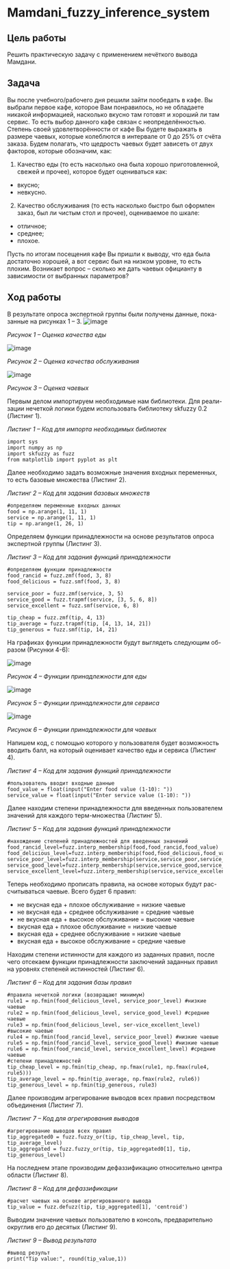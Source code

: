 # Mamdani_fuzzy_inference_system
## Цель работы
Решить практическую задачу с применением нечёткого вывода Мамдани.

## Задача
Вы после учебного/рабочего дня решили зайти пообедать в кафе. Вы выбрали первое кафе, которое Вам понравилось, но не обладаете никакой информацией, насколько вкусно там готовят и хороший ли там сервис. То есть выбор данного кафе связан с неопределённостью.
Степень своей удовлетворённости от кафе Вы будете выражать в размере чаевых, которые колеблются в интервале от 0 до 25% от счёта заказа. Будем полагать, что щедрость чаевых будет зависеть от двух факторов, которые обозначим, как:
1. Качество еды (то есть насколько она была хорошо приготовленной, свежей и прочее), которое будет оцениваться как:
-	вкусно;
-	невкусно.
2. Качество обслуживания (то есть насколько быстро был оформлен заказ, был ли чистым стол и прочее), оцениваемое по шкале:
-	отличное;
-	среднее;
-	плохое.
  
Пусть по итогам посещения кафе Вы пришли к выводу, что еда была достаточно хорошей, а вот сервис был на низком уровне, то есть плохим.
Возникает вопрос – сколько же дать чаевых официанту в зависимости от выбранных параметров?
## Ход работы
В результате опроса экспертной группы были получены данные, пока-занные на рисунках 1 – 3.
![image](https://github.com/OnTheLightMoon/Mamdani_fuzzy_inference_system/assets/143195378/e3327708-afe9-4b38-a090-d75e7e6232e8)

*Рисунок 1 – Оценка качества еды*

 ![image](https://github.com/OnTheLightMoon/Mamdani_fuzzy_inference_system/assets/143195378/0d72455d-0c70-4c66-ade8-d442a10e5b2c)

*Рисунок 2 – Оценка качества обслуживания*

 ![image](https://github.com/OnTheLightMoon/Mamdani_fuzzy_inference_system/assets/143195378/7bb3fb2e-2f06-4d58-b1e0-4cacc4ee32fb)

*Рисунок 3 – Оценка чаевых*

Первым делом импортируем необходимые нам библиотеки. Для реали-зации нечеткой логики будем использовать библиотеку skfuzzy 0.2 (Листинг 1).

*Листинг 1 – Код для импорта необходимых библиотек*

    import sys
    import numpy as np
    import skfuzzy as fuzz
    from matplotlib import pyplot as plt

Далее необходимо задать возможные значения входных переменных, то есть базовые множества (Листинг 2).

*Листинг 2 – Код для задания базовых множеств*

    #определяем переменные входных данных
    food = np.arange(1, 11, 1)
    service = np.arange(1, 11, 1)
    tip = np.arange(1, 26, 1)
    
Определяем функции принадлежности на основе результатов опроса экспертной группы (Листинг 3).

*Листинг 3 – Код для задания функций принадлежности*

    #определяем функции принадлежности
    food_rancid = fuzz.zmf(food, 3, 8)
    food_delicious = fuzz.smf(food, 3, 8)

    service_poor = fuzz.zmf(service, 3, 5)
    service_good = fuzz.trapmf(service, [3, 5, 6, 8])
    service_excellent = fuzz.smf(service, 6, 8)

    tip_cheap = fuzz.zmf(tip, 4, 13)
    tip_average = fuzz.trapmf(tip, [4, 13, 14, 21])
    tip_generous = fuzz.smf(tip, 14, 21)
    
На графиках функции принадлежности будут выглядеть следующим об-разом (Рисунки 4-6):

 ![image](https://github.com/OnTheLightMoon/Mamdani_fuzzy_inference_system/assets/143195378/f5ec37e2-d728-45c7-a960-dc3edd813039)

*Рисунок 4 – Функции принадлежности для еды*

 ![image](https://github.com/OnTheLightMoon/Mamdani_fuzzy_inference_system/assets/143195378/1dcc34c6-da68-42a1-9540-cd7178219191)

*Рисунок 5 – Функции принадлежности для сервиса*

 ![image](https://github.com/OnTheLightMoon/Mamdani_fuzzy_inference_system/assets/143195378/078dad00-ba0e-46ab-8b57-2cff5e379061)

*Рисунок 6 – Функции принадлежности для чаевых*

Напишем код, с помощью которого у пользователя будет возможность вводить балл, на который оценивает качество еды и сервиса (Листинг 4).

*Листинг 4 – Код для задания функций принадлежности*

    #пользователь вводит входные данные
    food_value = float(input("Enter food value (1-10): "))
    service_value = float(input("Enter service value (1-10): "))

Далее находим степени принадлежности для введенных пользователем значений для каждого терм-множества (Листинг 5).

*Листинг 5 – Код для задания функций принадлежности*

    #нахождение степеней принадлежностей для введенных значений
    food_rancid_level=fuzz.interp_membership(food,food_rancid,food_value)
    food_delicious_level=fuzz.interp_membership(food,food_delicious,food_value) 
    service_poor_level=fuzz.interp_membership(service,service_poor,service_value)
    service_good_level=fuzz.interp_membership(service,service_good,service_value)
    service_excellent_level=fuzz.interp_membership(service,service_excellent,service_value)

Теперь необходимо прописать правила, на основе которых будут рас-считываться чаевые. Всего будет 6 правил:

- не вкусная еда + плохое обслуживание = низкие чаевые
-	не вкусная еда + среднее обслуживание = средние чаевые
-	не вкусная еда + высокое обслуживание = высокие чаевые
-	вкусная еда + плохое обслуживание = низкие чаевые
-	вкусная еда + среднее обслуживание = низкие чаевые
-	вкусная еда + высокое обслуживание = средние чаевые
  
Находим степени истинности для каждого из заданных правил, после чего отсекаем функции принадлежности заключений заданных правил на уровнях степеней истинностей (Листинг 6).

*Листинг 6 – Код для задания базы правил*

    #правила нечеткой логики (возвращают минимум)
    rule1 = np.fmin(food_delicious_level, service_poor_level) #низкие чаевые
    rule2 = np.fmin(food_delicious_level, service_good_level) #средние чаевые
    rule3 = np.fmin(food_delicious_level, ser-vice_excellent_level) #высокие чаевые
    rule4 = np.fmin(food_rancid_level, service_poor_level) #низкие чаевые
    rule5 = np.fmin(food_rancid_level, service_good_level) #низкие чаевые
    rule6 = np.fmin(food_rancid_level, service_excellent_level) #средние чаевые
    #степени принадлежностей
    tip_cheap_level = np.fmin(tip_cheap, np.fmax(rule1, np.fmax(rule4, rule5)))
    tip_average_level = np.fmin(tip_average, np.fmax(rule2, rule6))
    tip_generous_level = np.fmin(tip_generous, rule3)
    
Далее производим агрегирование выводов всех правил посредством объединения (Листинг 7).

*Листинг 7 – Код для агрегирования выводов*

    #агрегирование выводов всех правил
    tip_aggregated0 = fuzz.fuzzy_or(tip, tip_cheap_level, tip, tip_average_level)
    tip_aggregated = fuzz.fuzzy_or(tip, tip_aggregated0[1], tip, tip_generous_level)

На последнем этапе производим дефаззификацию относительно центра области (Листинг 8).

*Листинг 8 – Код для дефаззификации*

    #расчет чаевых на основе агрегированного вывода
    tip_value = fuzz.defuzz(tip, tip_aggregated[1], 'centroid')
    
Выводим значение чаевых пользователю в консоль, предварительно округлив его до десятых (Листинг 9).

*Листинг 9 – Вывод результата*

    #вывод результ
    print("Tip value:", round(tip_value,1))

